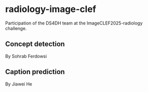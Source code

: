 # radiology-image-clef

Participation of the DS4DH team at the ImageCLEF2025-radiology challenge.

## Concept detection
By Sohrab Ferdowsi

## Caption prediction

By Jiawei He